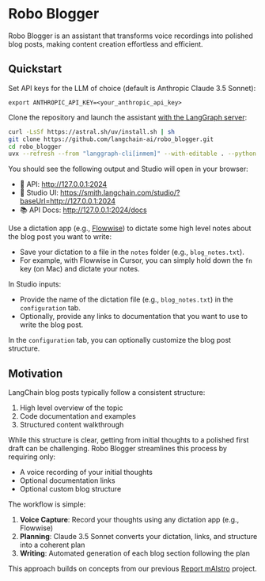 # Robo Blogger

Robo Blogger is an assistant that transforms voice recordings into polished blog posts, making content creation effortless and efficient.

## Quickstart

Set API keys for the LLM of choice (default is Anthropic Claude 3.5 Sonnet):
```
export ANTHROPIC_API_KEY=<your_anthropic_api_key>
```

Clone the repository and launch the assistant [with the LangGraph server](https://langchain-ai.github.io/langgraph/cloud/reference/cli/#dev):
```bash
curl -LsSf https://astral.sh/uv/install.sh | sh
git clone https://github.com/langchain-ai/robo_blogger.git
cd robo_blogger
uvx --refresh --from "langgraph-cli[inmem]" --with-editable . --python 3.11 langgraph dev
```

You should see the following output and Studio will open in your browser:

- 🚀 API: http://127.0.0.1:2024
- 🎨 Studio UI: https://smith.langchain.com/studio/?baseUrl=http://127.0.0.1:2024
- 📚 API Docs: http://127.0.0.1:2024/docs

Use a dictation app (e.g., [Flowwise](https://www.flowvoice.ai/)) to dictate some high level notes about the blog post you want to write:

* Save your dictation to a file in the `notes` folder (e.g., `blog_notes.txt`). 
* For example, with Flowwise in Cursor, you can simply hold down the `fn` key (on Mac) and dictate your notes.

In Studio inputs: 
* Provide the name of the dictation file (e.g., `blog_notes.txt`) in the `configuration` tab.
* Optionally, provide any links to documentation that you want to use to write the blog post.

In the `configuration` tab, you can optionally customize the blog post structure. 

## Motivation

LangChain blog posts typically follow a consistent structure:

1. High level overview of the topic
2. Code documentation and examples
3. Structured content walkthrough

While this structure is clear, getting from initial thoughts to a polished first draft can be challenging. Robo Blogger streamlines this process by requiring only:
- A voice recording of your initial thoughts
- Optional documentation links
- Optional custom blog structure

The workflow is simple:
1. **Voice Capture**: Record your thoughts using any dictation app (e.g., Flowwise)
2. **Planning**: Claude 3.5 Sonnet converts your dictation, links, and structure into a coherent plan
3. **Writing**: Automated generation of each blog section following the plan

This approach builds on concepts from our previous [Report mAIstro](https://github.com/langchain-ai/report-mAIstro) project.